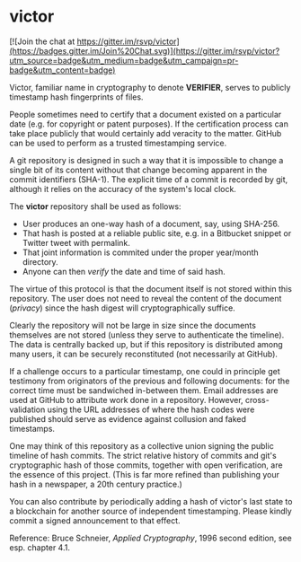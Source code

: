 # victor

[![Join the chat at https://gitter.im/rsvp/victor](https://badges.gitter.im/Join%20Chat.svg)](https://gitter.im/rsvp/victor?utm_source=badge&utm_medium=badge&utm_campaign=pr-badge&utm_content=badge)

Victor, familiar name in cryptography to denote **VERIFIER**, 
serves to publicly timestamp hash fingerprints of files. 

People sometimes need to certify that a document existed on a 
particular date (e.g. for copyright or patent purposes). 
If the certification process can take place publicly 
that would certainly add veracity to the matter. 
GitHub can be used to perform as a trusted timestamping service. 

A git repository is designed in such a way that it is 
impossible to change a single bit of its content without 
that change becoming apparent in the commit identifiers 
(SHA-1). The explicit time of a commit is recorded by git, 
although it relies on the accuracy of the system's local clock. 

The **victor** repository shall be used as follows:

- User produces an one-way hash of a document, say, using SHA-256.
- That hash is posted at a reliable public site, 
  e.g. in a Bitbucket snippet or Twitter tweet with permalink.
- That joint information is commited under the proper year/month directory.
- Anyone can then *verify* the date and time of said hash. 

The virtue of this protocol is that the document itself 
is not stored within this repository. The user does not 
need to reveal the content of the document (*privacy*) 
since the hash digest will cryptographically suffice. 

Clearly the repository will not be large in size 
since the documents themselves are not stored 
(unless they serve to authenticate the timeline). 
The data is centrally backed up, but if this repository is 
distributed among many users, it can be securely reconstituted 
(not necessarily at GitHub). 

If a challenge occurs to a particular timestamp, one could 
in principle get testimony from originators of the previous and 
following documents: for the correct time must be sandwiched 
in-between them. Email addresses are used at GitHub to attribute 
work done in a repository. However, cross-validation 
using the URL addresses of where the hash codes were published 
should serve as evidence against collusion and faked timestamps. 

One may think of this repository as a collective union 
signing the public timeline of hash commits. 
The strict relative history of commits and git's cryptographic 
hash of those commits, together with open verification, 
are the essence of this project.
(This is far more refined than publishing your hash 
in a newspaper, a 20th century practice.)  

You can also contribute by periodically adding a hash of 
victor's last state to a blockchain for another source of 
independent timestamping. 
Please kindly commit a signed announcement to that effect. 

Reference: Bruce Schneier, *Applied Cryptography*, 
1996 second edition, see esp. chapter 4.1.

